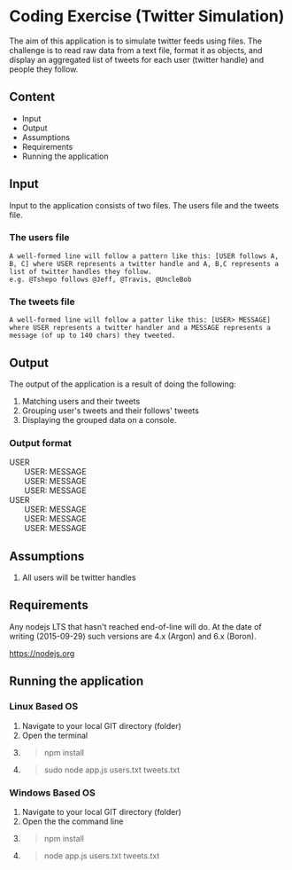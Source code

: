 # Coding Exercise (Twitter Simulation)

The aim of this application is to simulate twitter feeds using files. The challenge is to read raw data from a text file, format it as objects, and display an aggregated list of tweets for each user (twitter handle) and people they follow. 

## Content  

* Input
* Output
* Assumptions
* Requirements
* Running the application

## Input  

Input to the application consists of two files. The users file and the tweets file.  

### The users file 

    A well-formed line will follow a pattern like this: [USER follows A, B, C] where USER represents a twitter handle and A, B,C represents a list of twitter handles they follow.
    e.g. @Tshepo follows @Jeff, @Travis, @UncleBob

### The tweets file

    A well-formed line will follow a patter like this: [USER> MESSAGE] where USER represents a twitter handler and a MESSAGE represents a message (of up to 140 chars) they tweeted.

 ## Output  

 The output of the application is a result of doing the following:
 
 1. Matching users and their tweets
 2. Grouping user's tweets and their follows' tweets
 3. Displaying the grouped data on a console.  

### Output format

USER   
    &nbsp;&nbsp;&nbsp;&nbsp;&nbsp;&nbsp;<tab> USER: MESSAGE   
    &nbsp;&nbsp;&nbsp;&nbsp;&nbsp;&nbsp;<tab> USER: MESSAGE   
    &nbsp;&nbsp;&nbsp;&nbsp;&nbsp;&nbsp;<tab> USER: MESSAGE   
USER   
    &nbsp;&nbsp;&nbsp;&nbsp;&nbsp;&nbsp;<tab> USER: MESSAGE   
    &nbsp;&nbsp;&nbsp;&nbsp;&nbsp;&nbsp;<tab> USER: MESSAGE   
    &nbsp;&nbsp;&nbsp;&nbsp;&nbsp;&nbsp;<tab> USER: MESSAGE   

## Assumptions  

1. All users will be twitter handles

## Requirements  

Any nodejs LTS that hasn't reached end-of-line will do. At the date of writing (2015-09-29) such versions are 4.x (Argon) and 6.x (Boron).

https://nodejs.org

## Running the application  

### Linux Based OS

1. Navigate to your local GIT directory (folder)
2. Open the terminal 
3. > npm install 
4. > sudo node app.js  users.txt tweets.txt

### Windows Based OS

1. Navigate to your local GIT directory (folder)
2. Open the the command line 
3. > npm install 
4. > node app.js  users.txt tweets.txt
